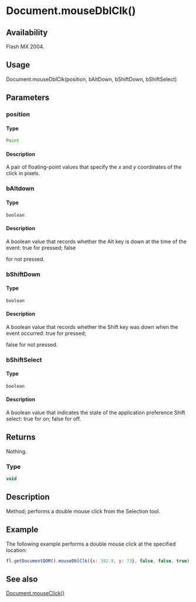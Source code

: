 # Document.mouseDblClk()

## Availability

Flash MX 2004.

## Usage

Document.mouseDblClk(position, bAltDown, bShiftDown, bShiftSelect)

## Parameters

### **position**

#### Type

```typescript
Point
```

#### Description

A pair of floating-point values that specify the *x* and *y* coordinates of the click in pixels.

### **bAltdown**

#### Type

```typescript
boolean
```

#### Description

A boolean value that records whether the Alt key is down at the time of the event: true for pressed; false

for not pressed.

### **bShiftDown**

#### Type

```typescript
boolean
```

#### Description

A boolean value that records whether the Shift key was down when the event occurred: true for pressed;

false for not pressed.

### **bShiftSelect**

#### Type

```typescript
boolean
```

#### Description

A boolean value that indicates the state of the application preference Shift select: true for on; false for off.

## Returns

Nothing.

### Type

```typescript
void
```

## Description

Method; performs a double mouse click from the Selection tool.

## Example

The following example performs a double mouse click at the specified location:

```javascript
fl.getDocumentDOM().mouseDblClk({x: 392.9, y: 73}, false, false, true);
```

## See also

[Document.mouseClick()](../Document_object/Document130.md)
